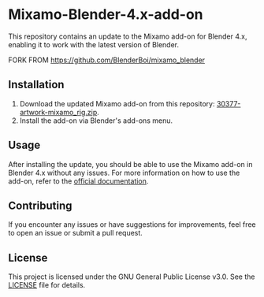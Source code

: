 # Mixamo-Blender-4.x-add-on

This repository contains an update to the Mixamo add-on for Blender 4.x, enabling it to work with the latest version of Blender.

FORK FROM https://github.com/BlenderBoi/mixamo_blender

## Installation

1. Download the updated Mixamo add-on from this repository: [30377-artwork-mixamo_rig.zip](mixamo_blender-1.1.2.zip).
2. Install the add-on via Blender's add-ons menu.

## Usage

After installing the update, you should be able to use the Mixamo add-on in Blender 4.x without any issues. For more information on how to use the add-on, refer to the [official documentation](https://www.adobe.com/products/substance3d/plugins/mixamo-in-blender.html).

## Contributing

If you encounter any issues or have suggestions for improvements, feel free to open an issue or submit a pull request.

## License

This project is licensed under the GNU General Public License v3.0. See the [LICENSE](https://www.gnu.org/licenses/gpl-3.0.txt) file for details.

